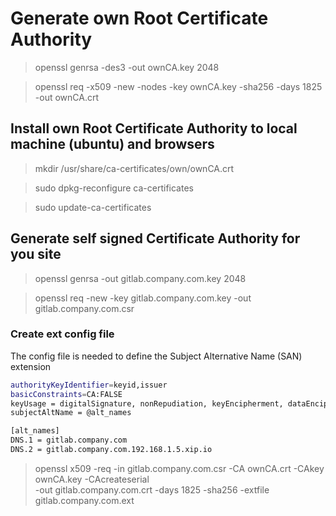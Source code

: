 # Generate own Root Certificate Authority

> openssl genrsa -des3 -out ownCA.key 2048

> openssl req -x509 -new -nodes -key ownCA.key -sha256 -days 1825 -out ownCA.crt

## Install own Root Certificate Authority to local machine (ubuntu) and browsers

> mkdir /usr/share/ca-certificates/own/ownCA.crt

> sudo dpkg-reconfigure ca-certificates

> sudo update-ca-certificates

## Generate self signed Certificate Authority for you site

> openssl genrsa -out gitlab.company.com.key 2048

> openssl req -new -key gitlab.company.com.key -out gitlab.company.com.csr

### Create ext config file

The config file is needed to define the Subject Alternative Name (SAN) extension

```bash
authorityKeyIdentifier=keyid,issuer
basicConstraints=CA:FALSE
keyUsage = digitalSignature, nonRepudiation, keyEncipherment, dataEncipherment
subjectAltName = @alt_names

[alt_names]
DNS.1 = gitlab.company.com
DNS.2 = gitlab.company.com.192.168.1.5.xip.io
```

> openssl x509 -req -in gitlab.company.com.csr -CA ownCA.crt -CAkey ownCA.key -CAcreateserial \
-out gitlab.company.com.crt -days 1825 -sha256 -extfile gitlab.company.com.ext
